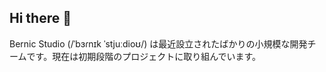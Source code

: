 ## Hi there 👋
Bernic Studio (/ˈbɜɾnɪk ˈstjuːdioʊ/) は最近設立されたばかりの小規模な開発チームです。現在は初期段階のプロジェクトに取り組んでいます。

<!--

**Here are some ideas to get you started:**

🙋‍♀️ A short introduction - what is your organization all about?
🌈 Contribution guidelines - how can the community get involved?
👩‍💻 Useful resources - where can the community find your docs? Is there anything else the community should know?
🍿 Fun facts - what does your team eat for breakfast?
🧙 Remember, you can do mighty things with the power of [Markdown](https://docs.github.com/github/writing-on-github/getting-started-with-writing-and-formatting-on-github/basic-writing-and-formatting-syntax)
-->
